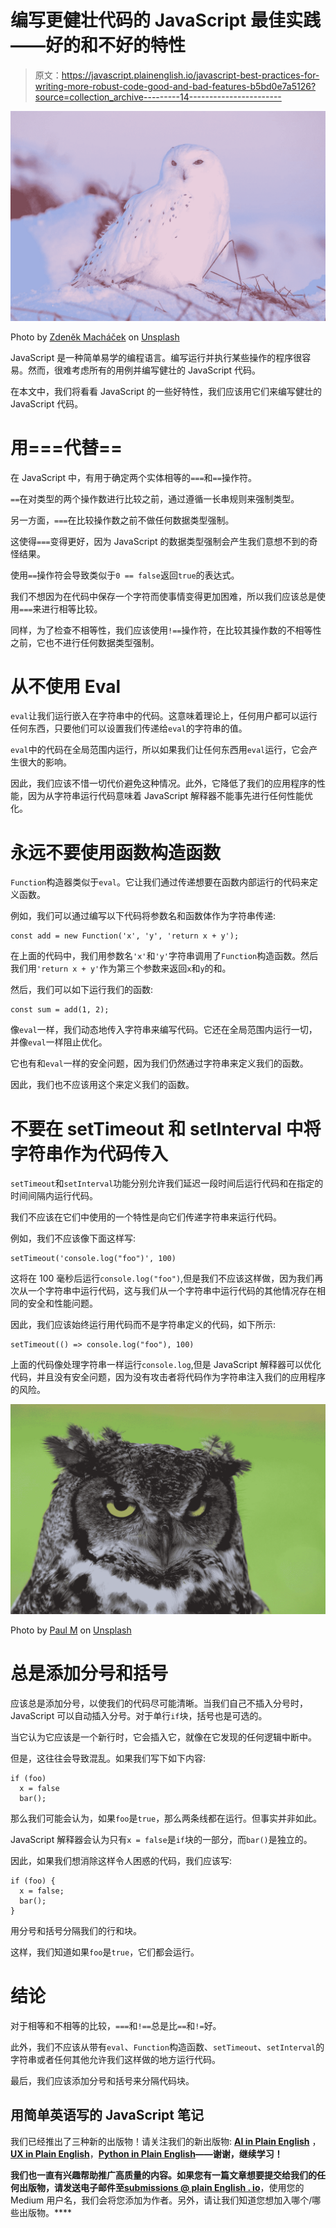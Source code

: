 # 编写更健壮代码的 JavaScript 最佳实践——好的和不好的特性

> 原文：<https://javascript.plainenglish.io/javascript-best-practices-for-writing-more-robust-code-good-and-bad-features-b5bd0e7a5126?source=collection_archive---------14----------------------->

![](img/f6506774b81764d882a79c1bb80fc1be.png)

Photo by [Zdeněk Macháček](https://unsplash.com/@zmachacek?utm_source=medium&utm_medium=referral) on [Unsplash](https://unsplash.com?utm_source=medium&utm_medium=referral)

JavaScript 是一种简单易学的编程语言。编写运行并执行某些操作的程序很容易。然而，很难考虑所有的用例并编写健壮的 JavaScript 代码。

在本文中，我们将看看 JavaScript 的一些好特性，我们应该用它们来编写健壮的 JavaScript 代码。

# 用===代替==

在 JavaScript 中，有用于确定两个实体相等的`===`和`==`操作符。

`==`在对类型的两个操作数进行比较之前，通过遵循一长串规则来强制类型。

另一方面，`===`在比较操作数之前不做任何数据类型强制。

这使得`===`变得更好，因为 JavaScript 的数据类型强制会产生我们意想不到的奇怪结果。

使用`==`操作符会导致类似于`0 == false`返回`true`的表达式。

我们不想因为在代码中保存一个字符而使事情变得更加困难，所以我们应该总是使用`===`来进行相等比较。

同样，为了检查不相等性，我们应该使用`!==`操作符，在比较其操作数的不相等性之前，它也不进行任何数据类型强制。

# 从不使用 Eval

`eval`让我们运行嵌入在字符串中的代码。这意味着理论上，任何用户都可以运行任何东西，只要他们可以设置我们传递给`eval`的字符串的值。

`eval`中的代码在全局范围内运行，所以如果我们让任何东西用`eval`运行，它会产生很大的影响。

因此，我们应该不惜一切代价避免这种情况。此外，它降低了我们的应用程序的性能，因为从字符串运行代码意味着 JavaScript 解释器不能事先进行任何性能优化。

# 永远不要使用函数构造函数

`Function`构造器类似于`eval`。它让我们通过传递想要在函数内部运行的代码来定义函数。

例如，我们可以通过编写以下代码将参数名和函数体作为字符串传递:

```
const add = new Function('x', 'y', 'return x + y');
```

在上面的代码中，我们用参数名`'x'`和`'y'`字符串调用了`Function`构造函数。然后我们用`'return x + y'`作为第三个参数来返回`x`和`y`的和。

然后，我们可以如下运行我们的函数:

```
const sum = add(1, 2);
```

像`eval`一样，我们动态地传入字符串来编写代码。它还在全局范围内运行一切，并像`eval`一样阻止优化。

它也有和`eval`一样的安全问题，因为我们仍然通过字符串来定义我们的函数。

因此，我们也不应该用这个来定义我们的函数。

# 不要在 setTimeout 和 setInterval 中将字符串作为代码传入

`setTimeout`和`setInterval`功能分别允许我们延迟一段时间后运行代码和在指定的时间间隔内运行代码。

我们不应该在它们中使用的一个特性是向它们传递字符串来运行代码。

例如，我们不应该像下面这样写:

```
setTimeout('console.log("foo")', 100)
```

这将在 100 毫秒后运行`console.log("foo")`,但是我们不应该这样做，因为我们再次从一个字符串中运行代码，这与我们从一个字符串中运行代码的其他情况存在相同的安全和性能问题。

因此，我们应该始终运行用代码而不是字符串定义的代码，如下所示:

```
setTimeout(() => console.log("foo"), 100)
```

上面的代码像处理字符串一样运行`console.log`,但是 JavaScript 解释器可以优化代码，并且没有安全问题，因为没有攻击者将代码作为字符串注入我们的应用程序的风险。

![](img/271823d516bc858ec05c30fa4cc5c8b9.png)

Photo by [Paul M](https://unsplash.com/@mobography?utm_source=medium&utm_medium=referral) on [Unsplash](https://unsplash.com?utm_source=medium&utm_medium=referral)

# 总是添加分号和括号

应该总是添加分号，以使我们的代码尽可能清晰。当我们自己不插入分号时，JavaScript 可以自动插入分号。对于单行`if`块，括号也是可选的。

当它认为它应该是一个新行时，它会插入它，就像在它发现的任何逻辑中断中。

但是，这往往会导致混乱。如果我们写下如下内容:

```
if (foo)
  x = false
  bar();
```

那么我们可能会认为，如果`foo`是`true`，那么两条线都在运行。但事实并非如此。

JavaScript 解释器会认为只有`x = false`是`if`块的一部分，而`bar()`是独立的。

因此，如果我们想消除这样令人困惑的代码，我们应该写:

```
if (foo) {
  x = false;
  bar();
}
```

用分号和括号分隔我们的行和块。

这样，我们知道如果`foo`是`true`，它们都会运行。

# 结论

对于相等和不相等的比较，`===`和`!==`总是比`==`和`!=`好。

此外，我们不应该从带有`eval`、`Function`构造函数、`setTimeout`、`setInterval`的字符串或者任何其他允许我们这样做的地方运行代码。

最后，我们应该添加分号和括号来分隔代码块。

## **用简单英语写的 JavaScript 笔记**

我们已经推出了三种新的出版物！请关注我们的新出版物: [**AI in Plain English**](https://medium.com/ai-in-plain-english) ，[**UX in Plain English**](https://medium.com/ux-in-plain-english)，[**Python in Plain English**](https://medium.com/python-in-plain-english)**——谢谢，继续学习！**

**我们也一直有兴趣帮助推广高质量的内容。如果您有一篇文章想要提交给我们的任何出版物，请发送电子邮件至[**submissions @ plain English . io**](mailto:submissions@plainenglish.io)**，使用您的 Medium 用户名，我们会将您添加为作者。另外，请让我们知道您想加入哪个/哪些出版物。****
